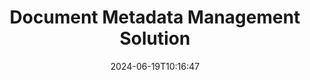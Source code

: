 ---
############################# Static ############################
layout: "family"
date:  2024-06-19T10:16:47
draft: false

product: "Metadata"
product_tag: "metadata"

lang: en

############################# Head ############################
head_title: ".NET, Java, Node.js, Python APIs & Online Metadata Manipulation Apps by GroupDocs"
head_description: "Document Metadata APIs native to C# .NET & Java. Read, write, edit & compare meta information of all popular formats. Analyze & export metadata."

############################# Header ############################
title: "Document Metadata Management Solution"
description:  |
  APIs and apps to read, edit, replace and remove metadata of documents, images and other file formats on popular platforms.

  Add hidden metadata information to your business files and documents.

  Modify or remove metadata that already presented in your documents.

  Collect and analyze information about documents & files metadata.

############################# Supported Platforms ###############################
supported_platforms:
  enable: true
  head_title: "Choose your platform"
  title: "Platform Independence"
  description: "GroupDocs.Metadata is compatible with the wide range of operating systems and frameworks:"
  details_link_title: "Learn more"

  items:
    # items loop
    - title: ".NET"
      description: GroupDocs.Metadata .NET 
      color: "blue"
      tag: "net"
      link: "/metadata/net/"
      features_link: "https://docs.groupdocs.com/metadata/net/system-requirements/"
      features:
          # features loop
          - rows: "3"
            content: |
                    .NET Core 3.0 or higher <br> .NET 5.0 or higher <br> .NET Standard 2.1
      
          # features loop
          - rows: "1"
            content: |
                    Windows <br> Linux <br> Mac OS
      
          # features loop
          - rows: "4"
            content: |
                    Microsoft Visual Studio <br> JetBrains Rider <br> Microsoft Visual Code
      
          # features loop
          - rows: "1"
            content: |
                    70+ file formats
      

    # items loop
    - title: "Java"
      description: GroupDocs.Metadata Java
      color: "red"
      tag: "java"
      link: "/metadata/java/"
      features_link: "https://docs.groupdocs.com/metadata/java/system-requirements/"
      features:
          # features loop
          - rows: "3"
            content: |
                    J2SE 7.0 or higher <br> Kotlin
      
          # features loop
          - rows: "1"
            content: |
                    Windows <br> Linux <br> Mac OS
      
          # features loop
          - rows: "4"
            content: |
                    IntelliJ IDEA <br> Eclipse <br> NetBeans
      
          # features loop
          - rows: "1"
            content: |
                    70+ file formats

    # items loop
    - title: "Node.js"
      description: GroupDocs.Metadata Node.js
      color: "green"
      tag: "nodejs-java"
      link: "/metadata/nodejs-java/"
      features_link: "https://docs.groupdocs.com/metadata/nodejs-java/system-requirements/"
      features:
          # features loop
          - rows: "3"
            content: |
                    Node.js 16+ and J2SE 8.0 (1.8)+
      
          # features loop
          - rows: "1"
            content: |
                    Windows <br> Linux <br> Mac OS
      
          # features loop
          - rows: "4"
            content: |
                    Atom <br> Visual Studio Code <br> Any other text editor
      
          # features loop
          - rows: "1"
            content: |
                    70+ file formats

    # items loop
    - title: "Python"
      description: GroupDocs.Metadata Python
      color: "yellow"
      tag: "python-net"
      link: "/metadata/python-net/"
      features_link: "https://docs.groupdocs.com/metadata/python-net/system-requirements/"
      features:
          # features loop
          - rows: "3"
            content: |
                    Python 3.9+ and .Net 6+
      
          # features loop
          - rows: "1"
            content: |
                    Windows <br> Linux <br> Mac OS
      
          # features loop
          - rows: "4"
            content: |
                    IDLE <br> PyCharm <br> Visual Studio Code
      
          # features loop
          - rows: "1"
            content: |
                    70+ file formats

############################# Features ###############################
features:
  enable: true
  title: "GroupDocs.Metadata features review"
  description: "Our solution is designed to manipulate metadata in many popular file formats including images and office documents."

  items:
    # items loop
    - icon: "protect"
      title: "Protect business information"
      content: "Add hidden metadata to your sensitive files and documents."

    # items loop
    - icon: "control"
      title: "Control document metadata"
      content: "Collect detailed information about metadata contained by documents."

    # items loop
    - icon: "manipulate"
      title: "Manipulate metadata information"
      content: "Modify content or delete metadata in many supported file formats."

    # items loop
    - icon: "additional"
      title: "Various additional features"
      content: "Get document preview, extract metadata packages etc."

############################# Code Samples ###############################
code_samples:
  enable: true
  title: "Protect documents using metadata"
  description: "GroupDocs.Metadata typical operations code examples."

  items:
    # items loop
    - title: "Remove unnecessary metadata from images and documents"
      content: "GroupDocs.Metadata helps you easily remove hidden information from your files and documents. You can quickly delete details like when and where an image was taken, or remove author and editor info from Office documents."
      samples:
          # samples loop
          - language: "C#"
            color: "blue"
            content: |
                    <code class="language-csharp" data-lang="csharp">
                        // Pass path to a document to Metadata constructor

                        using (Metadata metadata = new Metadata("source.docx"))
                        {
                            // Remove document properties connected to creator and editor
                            var affected = metadata.RemoveProperties(
                                p => p.Tags.Contains(Tags.Person.Creator) ||
                                    p.Tags.Contains(Tags.Person.Editor);

                            // Process result of metadata removing
                            Console.WriteLine("Properties removed: {0}", affected);

                            // Save cleaned document
                            metadata.Save("result.docx");
                        }                    
                    </code>

          # samples loop
          - language: "Java"
            color: "red"
            content: |
                    <code class="language-java" data-lang="java">
                        // Pass path to a document to Metadata constructor

                        try (Metadata metadata = new Metadata("source.docx");{

                            // Remove document properties connected to creator and editor
                            int affected = metadata.removeProperties(
                                new ContainsTagSpecification(Tags.getPerson().getCreator()).or(
                                new ContainsTagSpecification(Tags.getPerson().getEditor())));

                            // Process result of metadata removing
                            System.out.println(String.format("Properties removed: %s", affected));

                            // Save cleaned document
                            metadata.save("result.docx");
                        }

                    </code>

          # samples loop
          - language: "TypeScript"
            color: "green"
            content: |
                    <code class="language-java" data-lang="javascript">
                        // Pass path to a document to Metadata constructor

                        const metadata = new groupdocs.metadata.Metadata("source.docx");
    
                        // Remove document properties connected to creator and editor
                        var affected = metadata.removeProperties(
                            new groupdocs.metadata.ContainsTagSpecification(groupdocs.metadata.Tags.getPerson().getCreator()).or(
                            new groupdocs.metadata.ContainsTagSpecification(groupdocs.metadata.Tags.getPerson().getEditor()))
                            );

                        // Process result of metadata removing
                        console.log('Properties removed: ${affected}');

                        // Save cleaned document
                        metadata.save("result.docx");                        

                    </code>

          # samples loop
          - language: "Python"
            color: "yellow"
            content: |
                    <code class="python-net" data-lang="python">
                        import groupdocs.metadata as gm
                        
                        def run():

                            # Pass path to a document to Metadata constructor
                            with gm.Metadata("input.docx) as metadata:

                                # Remove document properties connected to creator and editor
                                specification = gm.search.ContainsTagSpecification(gm.tagging.Tags.person.creator).
                                    either(gm.search.ContainsTagSpecification(gm.tagging.Tags.person.editor)).
                                    either(gm.search.OfTypeSpecification(gm.common.MetadataPropertyType.STRING).
                                    both(gm.search.WithValueSpecification("John")))
                                affected = metadata.remove_properties(specification)

                                # Process result of metadata removing
                                print(f"Properties removed: {affected}")

                                # Save cleaned document
                                metadata.save("output.docx")

                    </code>

############################# Supported Formats ###############################
formats:
  enable: true
  title: "More than 70 formats are supported"
  description: "GroupDocs.Metadata helps to control metadata in popular document and file formats."

############################# Metrics ###############################
metrics:
  enable: true
  title: "GroupDocs.Metadata achievements"
  description: "Discover the Key Metrics of Our Library's Accomplishments"

  items:
    # items loop
    - number: "70+"
      title: "Supported formats"
      content: "GroupDocs.Metadata supports metadata manipulation for more than 70 popular file formats."

    # items loop
    - number: "700k"
      title: "NuGet downloads"
      content: "GroupDocs.Metadata for .NET NuGet package was downloaded more than 700,000 times."

    # items loop
    - number: "15k"
      title: "Maven downloads"
      content: "GroupDocs.Metadata has 15,000 downloads on Maven. Powerful Java Metadata Management."

    # items loop
    - number: "140+"
      title: "Happy customers"
      content: "As famous companies as individual developers prefer GroupDocs products to build innovative solutions."


############################# Customers ###############################
customers:
  enable: true
  title: "Our happy customers"
  description: "GroupDocs products trusted by many customers globally and used in many competitive business solutions worldwide."

  items:
    # items loop
    - title: "BenQ Corporation"
      logo: "benq"
      
    # items loop
    - title: "Nasdaq Stock Market"
      logo: "nasdaq"
      
    # items loop
    - title: "AT&T Inc."
      logo: "att"
      
    # items loop
    - title: "Customer logo AstraZeneca"
      logo: "astrazeneca"
      
    # items loop
    - title: "Central Bank of Argentina"
      logo: "argentinacentralbank"
      
    # items loop
    - title: "Roche Holding AG"
      logo: "roche"
      
    # items loop
    - title: "Capita"
      logo: "capita"
      
    # items loop
    - title: "Axa S.A."
      logo: "axa"
      
    # items loop
    - title: "Instructure Inc."
      logo: "instructure"
      
    # items loop
    - title: "Wipro"
      logo: "wipro"


############################# Actions ###############################
actions:
  enable: true
  title: "Ready to start?"
  description: "Try GroupDocs.Metadata features for free in your applications"

  items:
    # items loop
    - title: ".NET"
      color: "blue"
      link: "/metadata/net/"

    # items loop
    - title: "Java"
      color: "red"
      link: "/metadata/java/"

    # items loop
    - title: "Node.js"
      color: "green"
      link: "/metadata/nodejs-java/"   

    # items loop
    - title: "Python"
      color: "yellow"
      link: "/metadata/python-net/"      

############################# FAQ ###############################
faq:
  enable: true
  title: "Frequently asked questions"
  description: "Have questions about our product? We have answers!"

  items:
    # items loop
    - question: "Does GroupDocs.Metadata require third-party software for document metadata processing?"
      answer: "GroupDocs.Metadata operates independently; no external libraries like Microsoft Office or Adobe Acrobat are necessary."

    # items loop
    - question: "Can I try out GroupDocs.Metadata features before purchasing?"
      answer: "Absolutely! GroupDocs.Metadata offers a free trial. Install it and explore its capabilities. However, please note that trial versions add 'trial badges' to your documents, and only process the first 3 pages. For the complete experience, get a free 30-day temporary license for full functionality. Check out the details [here](https://purchase.groupdocs.com/temporary-license/)."

    # items loop
    - question: "What types of licenses are available?"
      answer: "Looking for a GroupDocs.Metadata license? We've got you covered with various options. Choose from licenses tailored to your needs, based on factors like the number of developers on your team, deployment locations (e.g., single office or remote workplaces), and whether end-customer distribution requires sharing the SDK/API with clients. Alternatively, opt for a monthly usage license, where you pay based on your usage with metered plans. Explore further and find the perfect fit [here](https://purchase.groupdocs.com/pricing/metadata/net/)."

############################# Cloud Links ###############################
cloud_links:
  enable: true
  title: "GroupDocs.Metadata Low Code APIs Include"
  description: "Manage sensitive metadata in business files within your application using our cloud-based REST API."
  
  items:
    # items loop
    - title: "GroupDocs.Metadata Cloud for cURL"
      content: "Work with cURL RESTful metadata manipulation APIs to manage metadata information of PDF, Word, Excel, Presentations, images and multimedia file in your applications."
      icon: "groupdocs_metadata-for-curl"
      link: "https://products.groupdocs.cloud/metadata/curl"

    # items loop
    - title: "GroupDocs.Metadata Cloud for .NET"
      content: "Use metadata REST API with .NET SDK to add, edit, extract, search and delete metadata from document formats within .NET applications."
      icon: "groupdocs_metadata-for-net"
      link: "https://products.groupdocs.cloud/metadata/net"

    # items loop
    - title: "GroupDocs.Metadata Cloud for Java"
      content: "Enhance your Java applications with powerful metadata management features using Metadata SDK for Java."
      icon: "groupdocs_metadata-for-java"
      link: "https://products.groupdocs.cloud/metadata/java"

############################# App links ###############################
app_links:
  enable: true
  title: "GroupDocs.Metadata No Code Apps Include"
  description: "Access GroupDocs web application for managing document metadata. Process over 70 popular file formats in your favorite browser FOR FREE."

  items:
    # items loop
    - title: "GroupDocs.Metadata Total"
      content: "Free app to view & edit metadata of Word, Excel, PDF, PowerPoint and more than 70 document types."
      icon: "groupdocs_metadata-app"
      link: "https://products.groupdocs.app/metadata/total"

    # items loop
    - title: "GroupDocs.Metadata DOCX"
      content: "Free online metadata viewer & editor for MS Word documents."
      icon: "groupdocs_words-app"
      link: "https://products.groupdocs.app/metadata/docx"

    # items loop
    - title: "GroupDocs.Metadata PDF"
      content: "View or edit Metadata information of PDF documents online."
      icon: "groupdocs_pdf-app"
      link: "https://products.groupdocs.app/metadata/pdf"


      


---